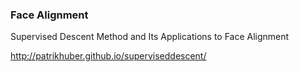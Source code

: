### Face Alignment
Supervised Descent Method and Its Applications to Face Alignment


http://patrikhuber.github.io/superviseddescent/
